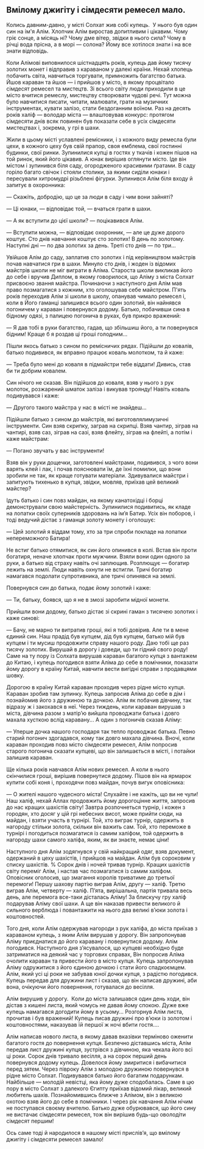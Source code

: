 ## Вмілому джигіту і сімдесяти ремесел мало.

Колись давним-давно, у місті Солхат жив собі купець.
 У нього був один син на ім'я Алім.
Хлопчик Алім виростав допитливим і цікавим.
Чому гріє сонце, а місяць ні?
Чому дме вітер, звідки в нього сила?
Чому в річці вода прісна, а в морі — солона?
Йому все хотілося знати і на все знати відповідь.

Коли Алімові виповнилося шістнадцять років, купець дав йому тисячу золотих монет і відправив з караваном у далекі країни.
Нехай хлопець побачить світа, навчиться торгувати, примножить багатство батька.
Йшов караван та йшов — і прийшов у місто, в якому процвітало сімдесят ремесел та мистецтв.
Зі всього світу люди приходили в це місто вчитися ремеслу, мистецтву створювати чудові речі.
Тут можна було навчитися писати, читати, малювати, грати на музичних інструментах, кувати залізо, стати бездоганним воїном.
Раз на десять років халіф — володар міста — влаштовував конкурс: протягом сімдесяти днів всяк повинен був показати себе в усіх сімдесяти мистецтвах і, зокрема, у грі в шахи.

Жили в цьому місті уславлені ремісники, і з кожного виду ремесла були цехи, в кожного цеху був свій прапор, своя емблема, свої гостинні будинки, свої ринки.
Зупинилися купці в гостях у ткачів і кожен пішов на той ринок, який його цікавив.
А юнак вирішив оглянути місто.
Іде він містом і зупинився біля саду, огородженого красивими ґратами.
В саду горіло багато свічок і стояли столики, за якими сиділи юнаки і пересували хитромудрі різьблені фігурки.
Зупинився Алім біля входу й запитує в охоронника:

— Скажіть, добродію, що це за люди в саду і чим вони зайняті?

— Ці юнаки, — відповідає той, — вчаться грати в шахи.

— А як вступити до цієї школи? — поцікавився Алім.

— Вступити можна, — відповідає охоронник, — але це дуже дорого коштує.
Сто днів навчання коштує сто золотих!
В день по золотому.
Наступні дні — по два золотих за день.
Треті сто днів — по три...

Увійшов Алім до саду, заплатив сто золотих і під керівництвом майстрів почав навчатися гри в шахи.
Минуло сто днів, і жоден із відомих майстрів школи не міг виграти в Аліма.
Староста школи викликав його до себе і вручив Диплом, в якому говорилося, що Аліму з міста Солхат присвоєно звання майстра.
Починаючи з наступного дня Алім мав право позмагатися з кожним, хто оголошував себе майстром.
П'ять років переходив Алім зі школи в школу, опанував чимало ремесел і, коли в Його гаманці залишився всього один золотий, він найнявся погоничем у караван і повернувся додому.
Батько, побачивши сина в бідному одязі, з палицею погонича в руках, був прикро вражений:

— Я дав тобі в руки багатство, гадав, що збільшиш його, а ти повернувся бідним!
Краще б я роздав ці гроші голодним...

Пішли якось батько з сином по ремісничих рядах.
Підійшли до ковалів, батько подивився, як вправно працює коваль молотком, та й каже:

— Треба було мені до коваля в підмайстри тебе віддати!
Дивись, став би ти добрим ковалем.

Син нічого не сказав.
Він підійшов до коваля, взяв у нього з рук молоток, розжарений шматок заліза і викував троянду!
Навіть коваль подивувався і каже:

— Другого такого майстра у нас в місті не знайдеш...

Підійшли батько з сином до майстрів, які виготовлялимузичні інструменти.
Син взяв скрипку, заграв на скрипці.
Взяв чантир, зіграв на чантирі, взяв саз, зіграв на сазі, взяв флейту, зіграв на флейті, а потім і каже майстрам:

— Погано звучать у вас інструменти!

Взяв він у руки дощечки, заготовлені майстрами, подивився, з чого вони варять клей і лак, і почав пояснювати їм, де їхні помилки, що вони зробили не так, як краще готувати матеріали.
Здивувалися майстри і запитують тихенько в купця, звідки, мовляв, приїхав цей великий майстер?

Ідуть батько і син повз майдан, на якому канатохідці і борці демонстрували свою майстерність.
Зупинилися подивитись, як кладе на лопатки своїх суперників здоровань на ім’я Батир.
Усіх він поборов, і тоді ведучий дістає з гаманця золоту монету і оголошує:

— Цей золотий я віддам тому, хто за три спроби покладе на лопатки непереможного Батира!

Не встиг батько отямитися, як син його опинився в колі.
Встав він проти богатиря, неначе хлопчак проти мужчини.
Взяли вони один одного за руки, а батько від страху навіть очі заплющив.
Розплющує — богатир лежить на землі.
Люди навіть охнути не встигли.
Тричі богатир намагався подолати супротивника, але тричі опинявся на землі.

Повернувся син до батька, подає йому золотий і каже:

— Ти, батьку, боявся, що я не в змозі заробити мідної монети.

Прийшли вони додому, батько дістає зі скрині гаман з тисячею золотих і каже синові:

— Бачу, не марно ти витратив гроші, які я тобі довірив.
Але ти в мене єдиний син.
Наш прадід був купцем, дід був купцем, батько мій був купцем і ти мусиш продовжити справу нашого роду.
Даю тобі ще раз тисячу золотих.
Вирушай в дорогу і доведи, що ти гідний свого роду!
Саме на ту пору із Солхата вирушав караван багатого купця з вантажем до Китаю, і купець погодився взяти Аліма до себе в помічники, показати йому дорогу в країну Китай, навчити вести вигідні справи з продавцями шовку.

Дорогою в країну Китай караван проходив через рідне місто купця.
Караван зробив там зупинку.
Купець запросив Аліма до себе в дім і познайомив його з дружиною та дочкою.
Алім як побачив дівчину, так відразу ж і закохався в неї.
Через тиждень, коли караван вирушав з міста, дівчина разом з матір’ю вийшла проводжати батька і довго махала хусткою вслід каравану...
А один з погоничів сказав Аліму:

— Уперше дочка нашого господаря так тепло проводжає батька.
Певно старий погонич здогадався, кому так довго махала дівчина.
Вночі, коли караван проходив повз місто сімдесяти ремесел, Алім попросив старого погонича сказати купцеві, що він залишається в місті, і потайки залишив караван.

Ще кілька років навчався Алім нових ремесел.
А коли в нього скінчилися гроші, вирішив повернутися додому.
Пішов він на ярмарок купити собі коня і, проходячи повз майдан, почув вигук оповісника:

— О жителі нашого чудесного міста!
Слухайте і не кажіть, що ви не чули!
Наш халіф, нехай Аллах продовжить йому дорогоцінне життя, запросив до нас кращих шахістів світу!
Завтра розпочнеться турнір, і кожен з городян, хто досяг у цій грі небесних висот, може прийти сюди, на майдан, і взяти участь в турнірі.
Той, хто виграє турнір, одержить в нагороду стільки золота, скільки він важить сам.
Той, хто переможе в турнірі і погодиться позмагатися із самим халіфом, той одержить в нагороду шахи самого халіфа, яким, як ви знаєте, немає ціни!

Наступного дня Алім зодягнувся у свій найкращий одяг, взяв документ, одержаний в цеху шахістів, і прийшов на майдан.
Алім був сороковим у списку шахістів.
% Сорок днів і ночей тривав турнір.
Кращих шахістів світу переміг Алім, і настав час позмагатися із самим халіфом.
Оповісник оголосив, що змагання королів триватиме до третьої перемоги!
Першу шахову партію виграв Алім, другу — халіф.
Третю виграв Алім, четверту — халіф.
П’ята, вирішальна, партія тривала весь день, але перемога все-таки дісталась Аліму!
За блискучу гру халіф подарував Аліму свої шахи.
А ще він наказав привести великого й сильного верблюда і повантажити на нього два великі в’юки золота і коштовностей.

Того дня, коли Алім одержував нагороди з рук халіфа, до міста приїхав з караваном купець, з яким Алім вирушав у дорогу.
Він запропонував Аліму приєднатися до його каравану і повернутися додому.
Алім погодився.
Наступного дня з’ясувалося, що купцеві необхідно буде затриматися на деякий час у торгових справах,
Він попросив Аліма очолити караван та привести його в місто купця.
Купець запропонував Аліму одружитися з його єдиною дочкою і стати його спадкоємцем.
Алім, який усі ці роки не забував юної дочки купця, з радістю погодився.
Купець передав для дружини лист і сказав, що він написав дружині, аби вона, очікуючи його повернення, готувалася до весілля.

Алім вирушив у дорогу.
 Коли до міста залишався один день ходи, він дістав з кишені листа, який чомусь не давав йому спокою.
Дуже вже купець намагався догодити йому в усьому...
Розгорнув Алім листа, прочитав і був вражений!
Купець писав дружині про в’юки із золотом і коштовностями, наказував їй першої ж ночі вбити гостя....

Алім написав нового листа, в якому давав вказівки терміново оженити багатого гостя до повернення купця.
Безпечно діставшись міста, Алім передав лист дружині купця, зустрівся з дівчиною, яка чекала його всі ці роки.
Сорок днів тривало весілля, а на сорок перший день повернувся додому купець.
Довелося йому змиритися і вибачитися перед зятем.
Через півроку Алім з молодою дружиною повернувся в рідне місто Солхат.
Подивувався батько його багатим подарункам.
Найбільше — молодій невістці, яка йому дуже сподобалась.
Саме в цю пору в місто Солхат з далекого Єгипту приїхав відомий лікар, великий любитель шахів.
Познайомившись ближче з Алімом, він з великою охотою взяв його до себе в помічники.
І через рік навчання Алім нічим не поступався своєму вчителю.
Батько дуже обурювався, що його сину не вистачає сімдесяти ремесел, тож він вирішив будь-що оволодіти сімдесят першим!

Ось саме тоді й народилося в нашому місті прислів’я, що вмілому джигіту і сімдесяти ремесел замало!
